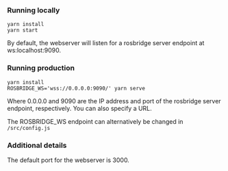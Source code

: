 ### Running locally
```
yarn install  
yarn start
```
By default, the webserver will listen for a rosbridge server endpoint at ws:localhost:9090.

### Running production
```
yarn install
ROSBRIDGE_WS='wss://0.0.0.0:9090/' yarn serve
```
Where 0.0.0.0 and 9090 are the IP address and port of the rosbridge server endpoint, respectively. You can also specify a URL.

The ROSBRIDGE_WS endpoint can alternatively be changed in `/src/config.js`

### Additional details
The default port for the webserver is 3000.
